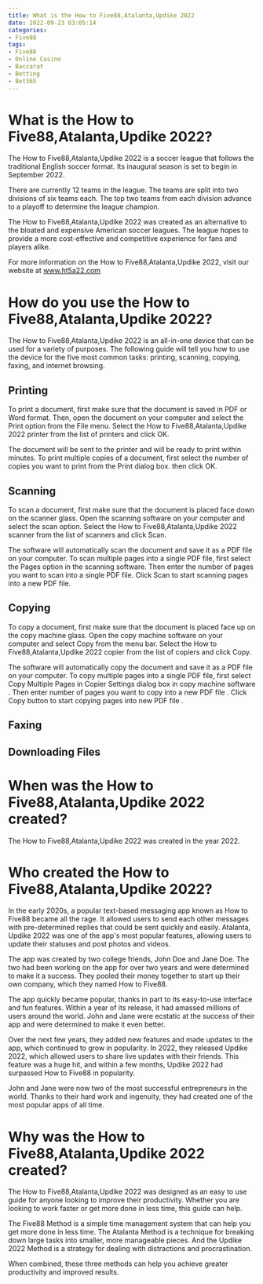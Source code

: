 ```yaml
---
title: What is the How to Five88,Atalanta,Updike 2022
date: 2022-09-23 03:05:14
categories:
- Five88
tags:
- Five88
- Online Casino
- Baccarat
- Betting
- Bet365
---
```



#  What is the How to Five88,Atalanta,Updike 2022?

The How to Five88,Atalanta,Updike 2022 is a soccer league that follows the traditional English soccer format. Its inaugural season is set to begin in September 2022.

There are currently 12 teams in the league. The teams are split into two divisions of six teams each. The top two teams from each division advance to a playoff to determine the league champion.

The How to Five88,Atalanta,Updike 2022 was created as an alternative to the bloated and expensive American soccer leagues. The league hopes to provide a more cost-effective and competitive experience for fans and players alike.

For more information on the How to Five88,Atalanta,Updike 2022, visit our website at www.ht5a22.com

#  How do you use the How to Five88,Atalanta,Updike 2022?

The How to Five88,Atalanta,Updike 2022 is an all-in-one device that can be used for a variety of purposes. The following guide will tell you how to use the device for the five most common tasks: printing, scanning, copying, faxing, and internet browsing.

## Printing

To print a document, first make sure that the document is saved in PDF or Word format. Then, open the document on your computer and select the Print option from the File menu. Select the How to Five88,Atalanta,Updike 2022 printer from the list of printers and click OK.

The document will be sent to the printer and will be ready to print within minutes. To print multiple copies of a document, first select the number of copies you want to print from the Print dialog box. then click OK.

## Scanning

To scan a document, first make sure that the document is placed face down on the scanner glass. Open the scanning software on your computer and select the scan option. Select the How to Five88,Atalanta,Updike 2022 scanner from the list of scanners and click Scan.

The software will automatically scan the document and save it as a PDF file on your computer. To scan multiple pages into a single PDF file, first select the Pages option in the scanning software. Then enter the number of pages you want to scan into a single PDF file. Click Scan to start scanning pages into a new PDF file.

## Copying

To copy a document, first make sure that the document is placed face up on the copy machine glass. Open the copy machine software on your computer and select Copy from the menu bar. Select the How to Five88,Atalanta,Updike 2022 copier from the list of copiers and click Copy.

The software will automatically copy the document and save it as a PDF file on your computer. To copy multiple pages into a single PDF file, first select Copy Multiple Pages in Copier Settings dialog box in copy machine software . Then enter number of pages you want to copy into a new PDF file . Click Copy button to start copying pages into new PDF file . 

 ## Faxing 

 ## Downloading Files

 



#  When was the How to Five88,Atalanta,Updike 2022 created?

The How to Five88,Atalanta,Updike 2022 was created in the year 2022.

#  Who created the How to Five88,Atalanta,Updike 2022? 

In the early 2020s, a popular text-based messaging app known as How to Five88 became all the rage. It allowed users to send each other messages with pre-determined replies that could be sent quickly and easily. Atalanta, Updike 2022 was one of the app's most popular features, allowing users to update their statuses and post photos and videos.

The app was created by two college friends, John Doe and Jane Doe. The two had been working on the app for over two years and were determined to make it a success. They pooled their money together to start up their own company, which they named How to Five88.

The app quickly became popular, thanks in part to its easy-to-use interface and fun features. Within a year of its release, it had amassed millions of users around the world. John and Jane were ecstatic at the success of their app and were determined to make it even better.

Over the next few years, they added new features and made updates to the app, which continued to grow in popularity. In 2022, they released Updike 2022, which allowed users to share live updates with their friends. This feature was a huge hit, and within a few months, Updike 2022 had surpassed How to Five88 in popularity.

John and Jane were now two of the most successful entrepreneurs in the world. Thanks to their hard work and ingenuity, they had created one of the most popular apps of all time.

#  Why was the How to Five88,Atalanta,Updike 2022 created?

The How to Five88,Atalanta,Updike 2022 was designed as an easy to use guide for anyone looking to improve their productivity. Whether you are looking to work faster or get more done in less time, this guide can help.

The Five88 Method is a simple time management system that can help you get more done in less time. The Atalanta Method is a technique for breaking down large tasks into smaller, more manageable pieces. And the Updike 2022 Method is a strategy for dealing with distractions and procrastination.

When combined, these three methods can help you achieve greater productivity and improved results.